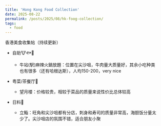 ```yaml
---
title: 'Hong Kong Food Collection'
date: 2025-08-22
permalink: /posts/2025/08/hk-foog-collection/
tags:
  - food
---
```


香港美食收集帖（持续更新）
- 自助🐮🐟🍗
  - 牛站(駅)麻辣火鍋放題：位置在尖沙咀，牛肉量大质量好，其余小吃种类也有很多（还有哈根达斯），人均150-200，very nice

- 粤菜/茶餐厅🍵
  - 望月楼：价格较贵，相较于菜品的质量来说性价比总体较高
 
- 日料🍣
  - 立鮨：旺角和尖沙咀都有分店，刺身和寿司的质量非常高，海胆饭分量太少了。尖沙咀店的氛围不错，适合朋友小聚
